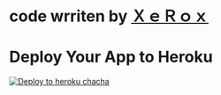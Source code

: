# code wrriten by **[ＸｅＲｏｘ](https://t.me/ImXeRox)⁠⁠⁠⁠**

# Deploy Your App to Heroku

[![Deploy to heroku chacha](https://www.herokucdn.com/deploy/button.svg)](https://dashboard.heroku.com/new?template=https://github.com/vspteam/DRM-CHECK)

